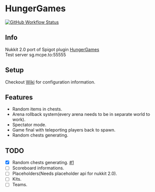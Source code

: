 # HungerGames
 
<a href="https://github.com/Extollite/HungerGames/actions?query=workflow%3A%22Maven%20Package%22">![GitHub Workflow Status](https://img.shields.io/github/workflow/status/Extollite/HungerGames/Maven%20Package?style=for-the-badge)</a>

## Info
Nukkit 2.0 port of Spigot plugin [HungerGames](https://bitbucket.org/ShaneBeeStudios/hungergames)<br>
Test server sg.mcpe.to:55555

## Setup
Checkout [Wiki](https://github.com/Extollite/HungerGames/wiki) for configuration information.

## Features
- Random items in chests.
- Arena rollback system(every arena needs to be in separate world to work).
- Spectator mode.
- Game final with teleporting players back to spawn.
- Random chests generating.

## TODO
- [x] Random chests generating. [#1](https://github.com/Extollite/HungerGames/pull/1)
- [ ] Scoreboard informations.
- [ ] Placeholders(Needs placeholder api for nukkit 2.0).
- [ ] Kits.
- [ ] Teams.
